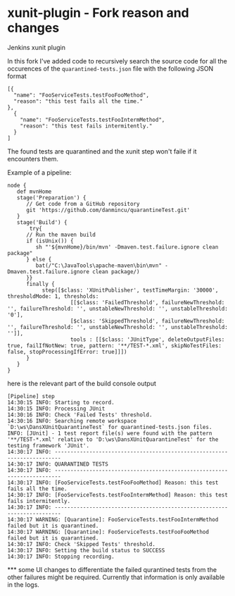 # xunit-plugin - Fork reason and changes
Jenkins xunit plugin

In this fork I've added code to recursively search the source code for all the occurences of the
`quarantined-tests.json` file with the following JSON format

```
[{
  "name": "FooServiceTests.testFooFooMethod",
  "reason": "this test fails all the time."
},
  {
    "name": "FooServiceTests.testFooIntermMethod",
    "reason": "this test fails intermitently."
  }
]
```

The found tests are quarantined and the xunit step won't faile if it encounters them.

Example of a pipeline:
```
node {
   def mvnHome
   stage('Preparation') {
      // Get code from a GitHub repository
      git 'https://github.com/danmincu/quarantineTest.git'
   }
   stage('Build') {
       try{
      // Run the maven build
      if (isUnix()) {
         sh "'${mvnHome}/bin/mvn' -Dmaven.test.failure.ignore clean package"
      } else {
         bat(/"C:\JavaTools\apache-maven\bin\mvn" -Dmaven.test.failure.ignore clean package/)
      }}
      finally {
           step([$class: 'XUnitPublisher', testTimeMargin: '30000', thresholdMode: 1, thresholds:
                    [[$class: 'FailedThreshold', failureNewThreshold: '', failureThreshold: '', unstableNewThreshold: '', unstableThreshold: '0'],
                    [$class: 'SkippedThreshold', failureNewThreshold: '', failureThreshold: '', unstableNewThreshold: '', unstableThreshold: '']],
                    tools : [[$class: 'JUnitType', deleteOutputFiles: true, failIfNotNew: true, pattern: '**/TEST-*.xml', skipNoTestFiles: false, stopProcessingIfError: true]]])
      }
   }
}
```

here is the relevant part of the build console output
```
[Pipeline] step
14:30:15 INFO: Starting to record.
14:30:15 INFO: Processing JUnit
14:30:16 INFO: Check 'Failed Tests' threshold.
14:30:16 INFO: Searching remote workspace `D:\ws\DansXUnitQuarantineTest` for quarantined-tests.json files.
INFO: [JUnit] - 1 test report file(s) were found with the pattern '**/TEST-*.xml' relative to 'D:\ws\DansXUnitQuarantineTest' for the testing framework 'JUnit'.
14:30:17 INFO: ------------------------------------------------------------------------
14:30:17 INFO: QUARANTINED TESTS
14:30:17 INFO: ------------------------------------------------------------------------
14:30:17 INFO: [FooServiceTests.testFooFooMethod] Reason: this test fails all the time.
14:30:17 INFO: [FooServiceTests.testFooIntermMethod] Reason: this test fails intermitently.
14:30:17 INFO: ------------------------------------------------------------------------
14:30:17 WARNING: [Quarantine]: FooServiceTests.testFooIntermMethod failed but it is quarantined.
14:30:17 WARNING: [Quarantine]: FooServiceTests.testFooFooMethod failed but it is quarantined.
14:30:17 INFO: Check 'Skipped Tests' threshold.
14:30:17 INFO: Setting the build status to SUCCESS
14:30:17 INFO: Stopping recording.
```



*** some UI changes to differentiate the failed qurantined tests from the other failures might be required. Currently that information is only available in the logs.
